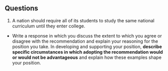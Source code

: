 ## Questions

1. A nation should require all of its students to study the same national curriculum until they enter college.
- Write a response in which you discuss the extent to which you agree or disagree with the recommendation and explain your reasoning for the position you take. In developing and supporting your position, **describe specific circumstances in which adopting the recommendation would or would not be advantageous** and explain how these examples shape your position.